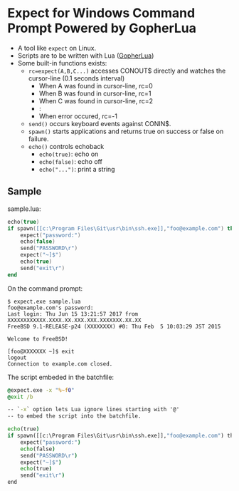 Expect for Windows Command Prompt Powered by GopherLua
=======================================================

- A tool like `expect` on Linux.
- Scripts are to be written with Lua ([GopherLua](https://github.com/yuin/gopher-lua))
- Some built-in functions exists:
    - `rc=expect(A,B,C...)` accesses CONOUT$ directly and watches the cursor-line (0.1 seconds interval)
        - When A was found in cursor-line, rc=0
        - When B was found in cursor-line, rc=1
        - When C was found in cursor-line, rc=2
        - :
        - When error occured, rc=-1
    - `send()` occurs keyboard events against CONIN$.
    - `spawn()` starts applications and returns true on success or false on failure.
    - `echo()` controls echoback
        - `echo(true)`: echo on
        - `echo(false)`: echo off
        - `echo("...")`: print a string

Sample
------

sample.lua:

```sample.lua
echo(true)
if spawn([[c:\Program Files\Git\usr\bin\ssh.exe]],"foo@example.com") then
    expect("password:")
    echo(false)
    send("PASSWORD\r")
    expect("~]$")
    echo(true)
    send("exit\r")
end
```

On the command prompt:

```console
$ expect.exe sample.lua
foo@example.com's password:
Last login: Thu Jun 15 13:21:57 2017 from XXXXXXXXXXXX.XXXX.XX.XXX.XXX.XXXXXXX.XX.XX
FreeBSD 9.1-RELEASE-p24 (XXXXXXXX) #0: Thu Feb  5 10:03:29 JST 2015

Welcome to FreeBSD!

[foo@XXXXXXX ~]$ exit
logout
Connection to example.com closed.
```

The script embeded in the batchfile:

```sample.cmd
@expect.exe -x "%~f0"
@exit /b

-- `-x` option lets Lua ignore lines starting with '@'
-- to embed the script into the batchfile.

echo(true)
if spawn([[c:\Program Files\Git\usr\bin\ssh.exe]],"foo@example.com") then
    expect("password:")
    echo(false)
    send("PASSWORD\r")
    expect("~]$")
    echo(true)
    send("exit\r")
end
```
